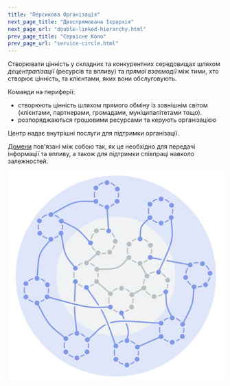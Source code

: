 ```yaml
---
title: "Персикова Організація"
next_page_title: "Двоспрямована Ієрархія"
next_page_url: "double-linked-hierarchy.html"
prev_page_title: "Сервісне Коло"
prev_page_url: "service-circle.html"
---
```



<div class="card summary"><div class="card-body">Створювати цінність у складних та конкурентних середовищах шляхом <em>децентралізації</em> (ресурсів та впливу) та <em>прямої взаємодії</em> між тими, хто створює цінність, та клієнтами, яких вони обслуговують.
</div></div>

Команди на периферії:

- створюють цінність шляхом прямого обміну із зовнішнім світом (клієнтами, партнерами, громадами, муніципалітетами тощо).
- розпоряджаються грошовими ресурсами та керують організацією

Центр надає внутрішні послуги для підтримки організації.

<a href="glossary.html#entry-domain" class="glossary-tooltip" data-toggle="tooltip" title="Домен: Окрема сфера впливу, діяльності та прийняття рішень всередині організації.">Домени</a> пов'язані між собою так, як це необхідно для передачі інформації та впливу, а також для підтримки співпраці навколо залежностей.

![Персикова Організація](img/structural-patterns/peach-organization.png)